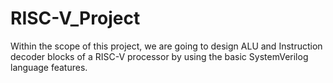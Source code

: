 # RISC-V_Project
Within the scope of this project, we are going to design ALU and Instruction decoder blocks of a RISC-V processor by using the basic SystemVerilog language features.
